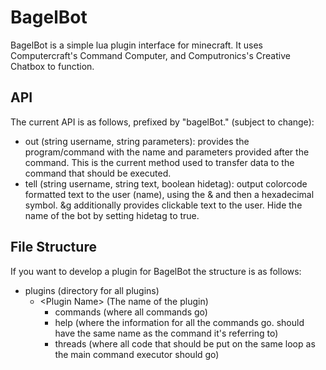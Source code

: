 # BagelBot
BagelBot is a simple lua plugin interface for minecraft.
It uses Computercraft's Command Computer, and Computronics's Creative Chatbox to function.

## API
The current API is as follows, prefixed by "bagelBot." (subject to change):
- out (string username, string parameters): provides the program/command with the name and parameters provided after the command. This is the current method used to transfer data to the command that should be executed.
- tell (string username, string text, boolean hidetag): output colorcode formatted text to the user (name), using the & and then a hexadecimal symbol. &g additionally provides clickable text to the user. Hide the name of the bot by setting hidetag to true.

## File Structure
If you want to develop a plugin for BagelBot the structure is as follows:
* plugins (directory for all plugins)
	* \<Plugin Name> (The name of the plugin)
		* commands (where all commands go)
		* help (where the information for all the commands go. should have the same name as the command it's referring to)
		* threads (where all code that should be put on the same loop as the main command executor should go)
